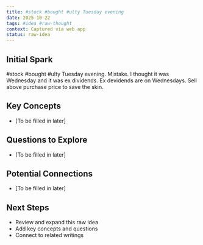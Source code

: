 ```yaml
---
title: #stock #bought #ulty Tuesday evening
date: 2025-10-22
tags: #idea #raw-thought
context: Captured via web app
status: raw-idea
---
```


## Initial Spark

#stock #bought #ulty Tuesday evening.  Mistake.  I thought it was Wednesday and it was ex dividends.  Ex devidends are on Wednesdays.  Sell above purchase price to save the skin.

## Key Concepts

- [To be filled in later]

## Questions to Explore

- [To be filled in later]

## Potential Connections

- [To be filled in later]

## Next Steps

- Review and expand this raw idea
- Add key concepts and questions
- Connect to related writings
